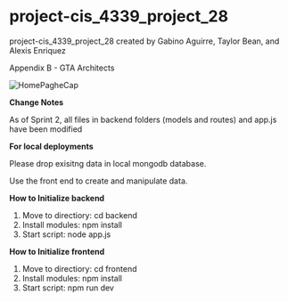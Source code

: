 # project-cis_4339_project_28
project-cis_4339_project_28 created by Gabino Aguirre, Taylor Bean, and Alexis Enriquez

Appendix B - GTA Architects

![HomePagheCap](https://user-images.githubusercontent.com/70119894/164350539-21b433c5-d460-46ef-9d82-064611a1f841.PNG)


**Change Notes**

As of Sprint 2, all files in backend folders (models and routes) and app.js have been modified

**For local deployments**

Please drop exisitng data in local mongodb database.

Use the front end to create and manipulate data.

**How to Initialize backend**
1) Move to directiory: cd backend
2) Install modules: npm install
3) Start script: node app.js

**How to Initialize frontend**
1) Move to directiory: cd frontend
2) Install modules: npm install
3) Start script: npm run dev
